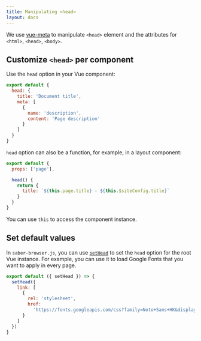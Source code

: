 ```yaml
---
title: Manipulating <head>
layout: docs
---
```


We use [vue-meta](https://github.com/nuxt/vue-meta) to manipulate `<head>` element and the attributes for `<html>`, `<head>`, `<body>`.

## Customize `<head>` per component

Use the `head` option in your Vue component:

```js
export default {
  head: {
    title: 'Document title',
    meta: [
      {
        name: 'description',
        content: 'Page description'
      }
    ]
  }
}
```

`head` option can also be a function, for example, in a layout component:

```js
export default {
  props: ['page'],

  head() {
    return {
      title: `${this.page.title} - ${this.$siteConfig.title}`
    }
  }
}
```

You can use `this` to access the component instance.

## Set default values

In `saber-browser.js`, you can use [`setHead`](browser-apis.md#context-sethead) to set the `head` option for the root Vue instance. For example, you can use it to load Google Fonts that you want to apply in every page.

```js
export default ({ setHead }) => {
  setHead({
    link: [
      {
        rel: 'stylesheet',
        href:
          'https://fonts.googleapis.com/css?family=Noto+Sans+HK&display=swap'
      }
    ]
  })
}
```
